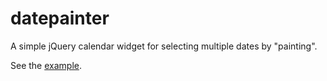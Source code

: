 datepainter
===========

A simple jQuery calendar widget for selecting multiple dates by "painting". 

See the [example](example.html).





